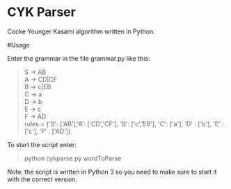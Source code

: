 # CYK Parser
Cocke Younger Kasami algorithm written in Python.  

#Usage  

Enter the grammar in the file grammar.py like this:  
>S -> AB  
>A -> CD|CF  
>B -> c|EB  
>C -> a  
>D -> b  
>E -> c  
>F -> AD  
>rules = {'S': ['AB'],'A': ['CD','CF'], 'B': ['c','EB'], 'C': ['a'], 'D' : ['b'], 'E' : ['c'], 'F' : ['AD']}  

To start the script enter:  
>python cykparse.py wordToParse  


Note: the script is written in Python 3 so you need to make sure to start it with the correct version.   


